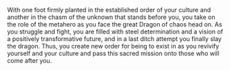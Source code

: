 With one foot firmly planted in the established order of your culture and another in the chasm of the unknown that stands before you, you take on the role of the metahero as you face the great Dragon of chaos head on. As you struggle and fight, you are filled with steel determination and a vision of a positively transformative future, and in a last ditch attempt you finally slay the dragon. Thus, you create new order for being to exist in as you revivify yourself and your culture and pass this sacred mission onto those who will come after you.